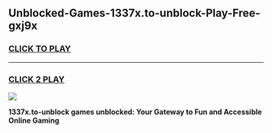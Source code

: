 
## Unblocked-Games-1337x.to-unblock-Play-Free-gxj9x
<h3>
<a href="https://premium76.site?title=1337x.to-unblock&ref=23A">CLICK TO PLAY</a></h3>
<hr>

<h3>
<a href="https://premium76.site?title=1337x.to-unblock&ref=23A">CLICK 2 PLAY</a>
  
</h3>

<a href="https://premium76.site?title=1337x.to-unblock&ref=23A"><img src="https://clearcache.store/games.png"></a>


**1337x.to-unblock games unblocked: Your Gateway to Fun and Accessible Online Gaming**
